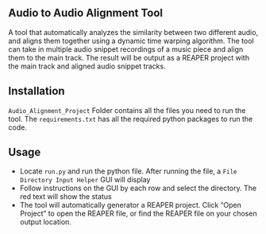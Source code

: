 ## Audio to Audio Alignment Tool
A tool that automatically analyzes the similarity between two different audio, and aligns them together using a dynamic time warping algorithm. The tool can take in multiple audio snippet recordings of a music piece and align them to the main track. The result will be output as a REAPER project with the main track and aligned audio snippet tracks. 

## Installation
`Audio_Alignment_Project` Folder contains all the files you need to run the tool. The `requirements.txt` has all the required python packages to run the code.

## Usage
- Locate `run.py` and run the python file. After running the file, a `File Directory Input Helper` GUI will display
- Follow instructions on the GUI by each row and select the directory. The red text will show the status
- The tool will automatically generator a REAPER project. Click “Open Project” to open the REAPER file, or find the REAPER file on your chosen output location.
